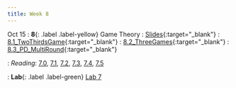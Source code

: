 ```yaml
---
title: Week 8
---
```


Oct 15
: **8**{: .label .label-yellow} Game Theory
: [Slides](https://docs.google.com/presentation/d/1EdRCfOh4nxQGpcpvkvFhTLqFxb4sAi9m-eiBWsQXauc/edit?usp=sharing){:target="_blank"} 
: [8.1_TwoThirdsGame](https://datahub.berkeley.edu/hub/user-redirect/git-pull?repo=https%3A%2F%2Fgithub.com%2Fdata-88e%2Ffa25-student&branch=main&urlpath=lab%2Ftree%2Ffa25-student%2Flec%2Flec08%2FLec8.1-TwoThirdsGame.ipynb){:target="_blank"} 
: [8.2_ThreeGames](https://datahub.berkeley.edu/hub/user-redirect/git-pull?repo=https%3A%2F%2Fgithub.com%2Fdata-88e%2Ffa25-student&branch=main&urlpath=lab%2Ftree%2Ffa25-student%2Flec%2Flec08%2FLec8.2-Three_Games.ipynb){:target="_blank"}
: [8.3_PD_MultiRound](https://datahub.berkeley.edu/hub/user-redirect/git-pull?repo=https%3A%2F%2Fgithub.com%2Fdata-88e%2Ffa25-student&branch=main&urlpath=lab%2Ftree%2Ffa25-student%2Flec%2Flec08%2FLec8.3-PD_MultiRoundGame.ipynb){:target="_blank"}

: *Reading*: [7.0](https://data-88e.github.io/textbook/content/07-game-theory/index.html), [7.1](https://data-88e.github.io/textbook/content/07-game-theory/expected-utility.html#), [7.2](https://data-88e.github.io/textbook/content/07-game-theory/equilibria-oligopolies.html), [7.3](https://data-88e.github.io/textbook/content/07-game-theory/cournot.html), [7.4](https://data-88e.github.io/textbook/content/07-game-theory/bertrand.html), [7.5](https://data-88e.github.io/textbook/content/07-game-theory/python-classes.html)


: **Lab**{: .label .label-green} [Lab 7](https://datahub.berkeley.edu/)